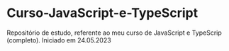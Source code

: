 # Curso-JavaScript-e-TypeScript
 Repositório de estudo, referente ao meu curso de JavaScript e TypeScrip (completo). Iniciado em 24.05.2023
